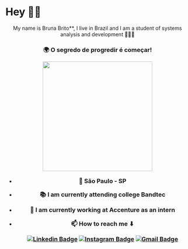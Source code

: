 # Hey 👋🏼

<p align="center">
  My name is Bruna Brito**, I live in Brazil and I am a student of systems analysis and development 👩🏻‍💻
</p>

<h3 align="center"> 🌍 O segredo de progredir é começar!

<p align="center">
<img width=300px src="https://ik.imagekit.io/6f1ildbfl1k/wp-content/uploads/2020/05/04.png">
</p>

- 📍 São Paulo - SP
- 📚 I am currently attending college Bandtec
- 💜 I am currently working at Accenture as an intern
- 📫 How to reach me ⬇

     [![Linkedin Badge](https://img.shields.io/badge/-Bruna_Brito-FF1493?style=flat-square&logo=Linkedin&logoColor=white&link=https://www.linkedin.com/in/bruna-brito-b036071a0/)](https://www.linkedin.com/in/bruna-brito-b036071a0/) [![Instagram Badge](https://img.shields.io/badge/-Bruna_Brito-FF1493?style=flat-square&logo=Instagram&logoColor=white&link=https://instagram.com/brunabrito5?igshid=wu6txd9eq10p)](https://instagram.com/brunabrito5?igshid=wu6txd9eq10p) [![Gmail Badge](https://img.shields.io/badge/-Bruna_Brito-FF1493?style=flat-square&logo=Gmail&logoColor=white&link=mailto:bruna.mbrito98@gmail.com)](mailto:bruna.mbrito98@gmail.com)
